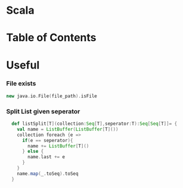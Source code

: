 # Scala


# Table of Contents

# Useful
### File exists
```scala
new java.io.File(file_path).isFile
```
### Split List given seperator
```scala
  def listSplit[T](collection:Seq[T],seperator:T):Seq[Seq[T]]= {
    val name = ListBuffer(ListBuffer[T]())
    collection foreach {e =>
      if(e == seperator){
        name += ListBuffer[T]()
      } else {
        name.last += e
      }
    }
    name.map(_.toSeq).toSeq
  }
 ```
